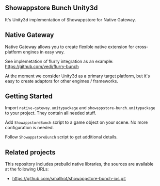 Showappstore Bunch Unity3d
---

It's Unity3d implementation of Showappstore for Native Gateway.

Native Gateway
---

Native Gateway allows you to create flexible native extension for cross-platform engines in easy way.

See implemetation of flurry integration as an example: https://github.com/vedi/flurry-bunch

At the moment we consider Unity3d as a primary target platform, but it's easy to create adaptors for other engimes / frameworks.

Getting Started
---

Import `native-gateway.unitypackage` and `showappstore-bunch.unitypackage` to your project. They contain all needed stuff.

Add `ShowappstoreBunch` script to a game object on your scene. No more configuration is needed.

Follow `ShowappstoreBunch` script to get additional details.

Related projects
---

This repository includes prebuild native libraries, the sources are available at the following URLs:

* https://github.com/smallkot/showappstore-bunch-ios.git
